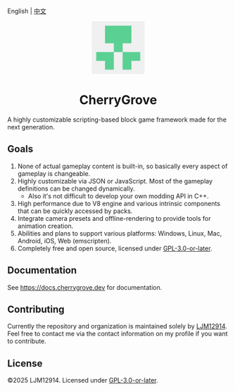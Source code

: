 English | [中文](README.chs.md)

<p align="center"><img alt="CherryGrove Logo" width="120" src="assets/icons/CherryGrove-2048.png" /></p>

<h1 align="center">CherryGrove</h1>

A highly customizable scripting-based block game framework made for the next generation.

## Goals

1. None of actual gameplay content is built-in, so basically every aspect of gameplay is changeable.
2. Highly customizable via JSON or JavaScript. Most of the gameplay definitions can be changed dynamically.
   - Also it's not difficult to develop your own modding API in C++.
3. High performance due to V8 engine and various intrinsic components that can be quickly accessed by packs.
4. Integrate camera presets and offline-rendering to provide tools for animation creation.
5. Abilities and plans to support various platforms: Windows, Linux, Mac, Android, iOS, Web (emscripten).
6. Completely free and open source, licensed under [GPL-3.0-or-later](LICENSE).

## Documentation

See https://docs.cherrygrove.dev for documentation.

## Contributing

Currently the repository and organization is maintained solely by [LJM12914](https://github.com/ljm12914). Feel free to contact me via the contact information on my profile if you want to contribute.

## License

©2025 LJM12914. Licensed under [GPL-3.0-or-later](LICENSE).

